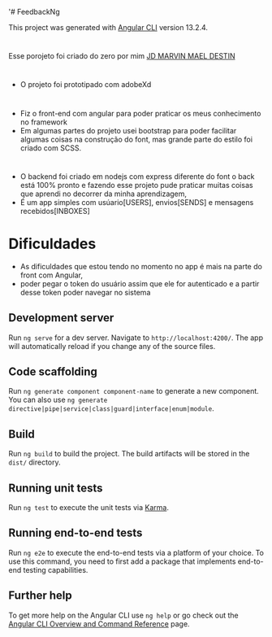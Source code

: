 '# FeedbackNg

This project was generated with [Angular CLI](https://github.com/angular/angular-cli) version 13.2.4.
#
Esse porojeto foi criado do zero por mim [JD MARVIN MAEL DESTIN](http://github.com/jdmarvin7)
#
#
- O projeto foi prototipado com adobeXd
#
- Fiz o front-end com angular para poder praticar os meus conhecimento no framework
- Em algumas partes do projeto usei bootstrap para poder facilitar algumas coisas na construção do font,
mas grande parte do estilo foi criado com SCSS.
#
- O backend foi criado em nodejs com express diferente do font o back está 100% pronto e fazendo esse projeto pude praticar muitas coisas que aprendi no decorrer da minha aprendizagem,
- É um app simples com usúario[USERS], envios[SENDS] e mensagens recebidos[INBOXES]
#
#
# Dificuldades
- As dificuldades que estou tendo no momento no app é mais na parte do front com Angular,
- poder pegar o token do usuário assim que ele for autenticado e a partir desse token poder navegar no sistema

## Development server

Run `ng serve` for a dev server. Navigate to `http://localhost:4200/`. The app will automatically reload if you change any of the source files.

## Code scaffolding

Run `ng generate component component-name` to generate a new component. You can also use `ng generate directive|pipe|service|class|guard|interface|enum|module`.

## Build

Run `ng build` to build the project. The build artifacts will be stored in the `dist/` directory.

## Running unit tests

Run `ng test` to execute the unit tests via [Karma](https://karma-runner.github.io).

## Running end-to-end tests

Run `ng e2e` to execute the end-to-end tests via a platform of your choice. To use this command, you need to first add a package that implements end-to-end testing capabilities.

## Further help

To get more help on the Angular CLI use `ng help` or go check out the [Angular CLI Overview and Command Reference](https://angular.io/cli) page.
